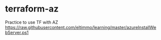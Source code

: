 # terraform-az  
Practice to use TF with AZ  
https://raw.githubusercontent.com/eltimmo/learning/master/azureInstallWebServer.ps1